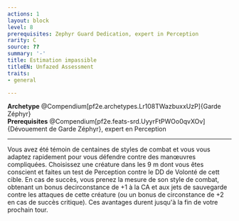 ```yaml
---
actions: 1
layout: block
level: 8
prerequisites: Zephyr Guard Dedication, expert in Perception
rarity: C
source: ??
summary: '-'
title: Estimation impassible
titleEN: Unfazed Assessment
traits:
- general

---
```


<div><strong>Archetype</strong> @Compendium[pf2e.archetypes.Lr108TWazbuxxUzP]{Garde Zéphyr}</div>
<div><strong>Prerequisites</strong> @Compendium[pf2e.feats-srd.UyyrFtPWOo0qvXOv]{Dévouement de Garde Zéphyr}, expert en Perception</div>
<hr>
<p>Vous avez été témoin de centaines de styles de combat et vous vous adaptez rapidement pour vous défendre contre des manœuvres compliquées. Choisissez une créature dans les 9 m dont vous êtes conscient et faites un test de Perception contre le DD de Volonté de cett cible. En cas de succès, vous prenez la mesure de son style de combat, obtenant un bonus decirconstance de +1 à la CA et aux jets de sauvegarde contre les attaques de cette créature (ou un bonus de circonstance de +2 en cas de succès critique). Ces avantages durent jusqu'à la fin de votre prochain tour.</p>